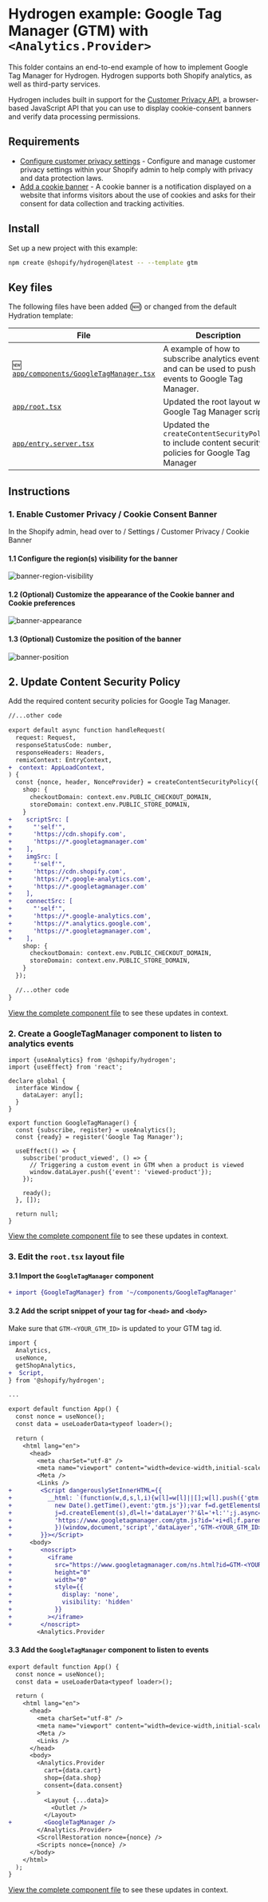 # Hydrogen example: Google Tag Manager (GTM) with `<Analytics.Provider>`

This folder contains an end-to-end example of how to implement Google Tag Manager for Hydrogen. Hydrogen supports both Shopify analytics, as well as third-party services.

Hydrogen includes built in support for the [Customer Privacy API](https://shopify.dev/docs/api/customer-privacy), a browser-based JavaScript API that you can use to display cookie-consent banners and verify data processing permissions.

## Requirements

- [Configure customer privacy settings](https://help.shopify.com/en/manual/privacy-and-security/privacy/customer-privacy-settings/privacy-settings?shpxid=9f9c768e-AC66-497C-98D0-701334C8173E) - Configure and manage customer privacy settings within your Shopify admin to help comply with privacy and data protection laws.
- [Add a cookie banner](https://help.shopify.com/en/manual/privacy-and-security/privacy/customer-privacy-settings/privacy-settings#add-a-cookie-banner) - A cookie banner is a notification displayed on a website that informs visitors about the use of cookies and asks for their consent for data collection and tracking activities.

## Install

Set up a new project with this example:

```bash
npm create @shopify/hydrogen@latest -- --template gtm
```

## Key files

The following files have been added (🆕) or changed from the default Hydration template:

| File                                                                                              | Description   |
| ------------------------------------------------------------------------------------------------- | -----------------------------------------------------------------------------------|
| 🆕 [`app/components/GoogleTagManager.tsx`](app/components/GoogleTagManager.tsx)                   | A example of how to subscribe analytics events and can be used to push events to Google Tag Manager. |
| [`app/root.tsx`](app/root.tsx)                                                                    | Updated the root layout with Google Tag Manager scripts |
| [`app/entry.server.tsx`](app/entry.server.tsx)                                                    | Updated the `createContentSecurityPolicy` to include content security policies for Google Tag Manager |

## Instructions

### 1. Enable Customer Privacy / Cookie Consent Banner

In the Shopify admin, head over to / Settings / Customer Privacy / Cookie Banner

#### 1.1 Configure the region(s) visibility for the banner

![banner-region-visibility](https://github.com/Shopify/hydrogen/assets/2319002/f2b961f0-1218-4557-95e5-a99045a96211)

#### 1.2 (Optional) Customize the appearance of the Cookie banner and Cookie preferences

![banner-appearance](https://github.com/Shopify/hydrogen/assets/2319002/42646348-4063-4942-9cb1-ce3a91dc048a)

#### 1.3 (Optional) Customize the position of the banner

![banner-position](https://github.com/Shopify/hydrogen/assets/2319002/2aaeab20-ccee-48a0-8a57-054f9a6ef3d7)

## 2. Update Content Security Policy

Add the required content security policies for Google Tag Manager.

```diff
//...other code

export default async function handleRequest(
  request: Request,
  responseStatusCode: number,
  responseHeaders: Headers,
  remixContext: EntryContext,
+  context: AppLoadContext,
) {
  const {nonce, header, NonceProvider} = createContentSecurityPolicy({
    shop: {
      checkoutDomain: context.env.PUBLIC_CHECKOUT_DOMAIN,
      storeDomain: context.env.PUBLIC_STORE_DOMAIN,
    }
+    scriptSrc: [
+      "'self'",
+      'https://cdn.shopify.com',
+      'https://*.googletagmanager.com'
+    ],
+    imgSrc: [
+      "'self'",
+      'https://cdn.shopify.com',
+      'https://*.google-analytics.com',
+      'https://*.googletagmanager.com'
+    ],
+    connectSrc: [
+      "'self'",
+      'https://*.google-analytics.com',
+      'https://*.analytics.google.com',
+      'https://*.googletagmanager.com',
+    ],
    shop: {
      checkoutDomain: context.env.PUBLIC_CHECKOUT_DOMAIN,
      storeDomain: context.env.PUBLIC_STORE_DOMAIN,
    }
  });

  //...other code
}
```

[View the complete component file](app/entry.server.tsx) to see these updates in context.

### 2. Create a GoogleTagManager component to listen to analytics events

```tsx
import {useAnalytics} from '@shopify/hydrogen';
import {useEffect} from 'react';

declare global {
  interface Window {
    dataLayer: any[];
  }
}

export function GoogleTagManager() {
  const {subscribe, register} = useAnalytics();
  const {ready} = register('Google Tag Manager');

  useEffect(() => {
    subscribe('product_viewed', () => {
      // Triggering a custom event in GTM when a product is viewed
      window.dataLayer.push({'event': 'viewed-product'});
    });

    ready();
  }, []);

  return null;
}
```

[View the complete component file](app/components/GoogleTagManager.tsx) to see these updates in context.

### 3. Edit the `root.tsx` layout file

#### 3.1 Import the `GoogleTagManager` component

```diff
+ import {GoogleTagManager} from '~/components/GoogleTagManager'
```


#### 3.2 Add the script snippet of your tag for `<head>` and `<body>`

Make sure that `GTM-<YOUR_GTM_ID>` is updated to your GTM tag id.

```diff
import {
  Analytics,
  useNonce,
  getShopAnalytics,
+  Script,
} from '@shopify/hydrogen';

...

export default function App() {
  const nonce = useNonce();
  const data = useLoaderData<typeof loader>();

  return (
    <html lang="en">
      <head>
        <meta charSet="utf-8" />
        <meta name="viewport" content="width=device-width,initial-scale=1" />
        <Meta />
        <Links />
+        <Script dangerouslySetInnerHTML={{
+          __html: `(function(w,d,s,l,i){w[l]=w[l]||[];w[l].push({'gtm.start':
+            new Date().getTime(),event:'gtm.js'});var f=d.getElementsByTagName(s)[0],
+            j=d.createElement(s),dl=l!='dataLayer'?'&l='+l:'';j.async=true;j.src=
+            'https://www.googletagmanager.com/gtm.js?id='+i+dl;f.parentNode.insertBefore(j,f);
+            })(window,document,'script','dataLayer','GTM-<YOUR_GTM_ID>');`,
+        }}></Script>
      <body>
+        <noscript>
+          <iframe
+            src="https://www.googletagmanager.com/ns.html?id=GTM-<YOUR_GTM_ID>"
+            height="0"
+            width="0"
+            style={{
+              display: 'none',
+              visibility: 'hidden'
+            }}
+          ></iframe>
+        </noscript>
        <Analytics.Provider
```

#### 3.3 Add the `GoogleTagManager` component to listen to events

```diff
export default function App() {
  const nonce = useNonce();
  const data = useLoaderData<typeof loader>();

  return (
    <html lang="en">
      <head>
        <meta charSet="utf-8" />
        <meta name="viewport" content="width=device-width,initial-scale=1" />
        <Meta />
        <Links />
      </head>
      <body>
        <Analytics.Provider
          cart={data.cart}
          shop={data.shop}
          consent={data.consent}
        >
          <Layout {...data}>
            <Outlet />
          </Layout>
+         <GoogleTagManager />
        </Analytics.Provider>
        <ScrollRestoration nonce={nonce} />
        <Scripts nonce={nonce} />
      </body>
    </html>
  );
}
```

[View the complete component file](app/root.tsx) to see these updates in context.
